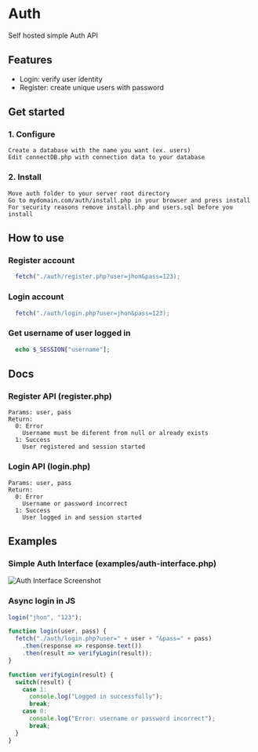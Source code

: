 # Auth
  Self hosted simple Auth API
## Features
   - Login: verify user identity
   - Register: create unique users with password
## Get started
### 1. Configure
    Create a database with the name you want (ex. users)
    Edit connectDB.php with connection data to your database
### 2. Install
    Move auth folder to your server root directory
    Go to mydomain.com/auth/install.php in your browser and press install
    For security reasons remove install.php and users.sql before you install
## How to use
### Register account
```javascript
  fetch("./auth/register.php?user=jhon&pass=123);
```
### Login account
```javascript
  fetch("./auth/login.php?user=jhon&pass=123);
```
### Get username of user logged in
```php
  echo $_SESSION["username"];
```
## Docs
### Register API (register.php)
    Params: user, pass
    Return:
      0: Error
        Username must be diferent from null or already exists
      1: Success
        User registered and session started
### Login API (login.php)
    Params: user, pass
    Return:
      0: Error
        Username or password incorrect
      1: Success
        User logged in and session started
## Examples
### Simple Auth Interface (examples/auth-interface.php)
![Auth Interface Screenshot](https://i.imgur.com/AqhRch6.png)

### Async login in JS
```javascript
login("jhon", "123");

function login(user, pass) {
  fetch("./auth/login.php?user=" + user + "&pass=" + pass)
    .then(response => response.text())
    .then(result => verifyLogin(result));
}

function verifyLogin(result) {
  switch(result) {
    case 1:
      console.log("Logged in successfully");
      break;
    case 0:
      console.log("Error: username or password incorrect");
      break;
  }
}
```
